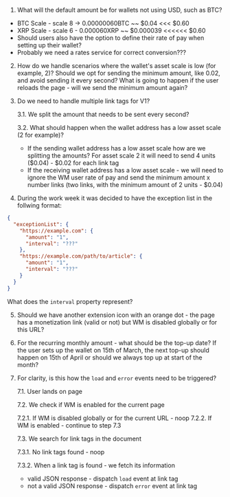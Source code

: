 1. What will the default amount be for wallets not using USD, such as BTC?

- BTC Scale - scale 8 -> 0.00000060BTC ~~ $0.04 <<< $0.60
- XRP Scale - scale 6 - 0.000060XRP ~~ $0.000039 <<<<<< $0.60
- Should users also have the option to define their rate of pay when setting up their wallet?
- Probably we need a rates service for correct conversion???

2. How do we handle scenarios where the wallet's asset scale is low (for example, 2)? Should we opt for sending the minimum amount, like 0.02, and avoid sending it every second? What is going to happen if the user reloads the page - will we send the minimum amount again?

3. Do we need to handle multiple link tags for V1?

   3.1. We split the amount that needs to be sent every second?

   3.2. What should happen when the wallet address has a low asset scale (2 for example)?

   - If the sending wallet address has a low asset scale how are we splitting the amounts? For asset scale 2 it will need to send 4 units ($0.04) - $0.02 for each link tag
   - If the receiving wallet address has a low asset scale - we will need to ignore the WM user rate of pay and send the minimum amount x number links (two links, with the minimum amount of 2 units - $0.04)

4. During the work week it was decided to have the exception list in the follwing format:

```json
{
  "exceptionList": {
    "https://example.com": {
      "amount": "1",
      "interval": "???"
    },
    "https://example.com/path/to/article": {
      "amount": "1",
      "interval": "???"
    }
  }
}
```

What does the `interval` property represent?

5. Should we have another extension icon with an orange dot - the page has a monetization link (valid or not) but WM is disabled globally or for this URL?

6. For the recurring monthly amount - what should be the top-up date? If the user sets up the wallet on 15th of March, the next top-up should happen on 15th of April or should we always top up at start of the month?

7. For clarity, is this how the `load` and `error` events need to be triggered?

   7.1. User lands on page

   7.2. We check if WM is enabled for the current page

   7.2.1. If WM is disabled globally or for the current URL - noop
   7.2.2. If WM is enabled - continue to step 7.3

   7.3. We search for link tags in the document

   7.3.1. No link tags found - noop

   7.3.2. When a link tag is found - we fetch its information

   - valid JSON response - dispatch `load` event at link tag
   - not a valid JSON response - dispatch `error` event at link tag

